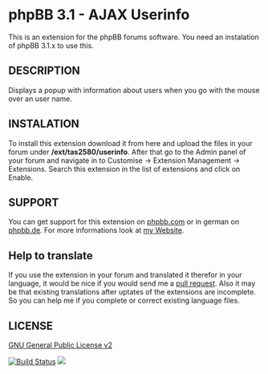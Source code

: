 phpBB 3.1 - AJAX Userinfo
==========================
This is an extension for the phpBB forums software. You need an instalation of phpBB 3.1.x to use this.

DESCRIPTION
-------
Displays a popup with information about users when you go with the mouse over an user name.

INSTALATION
----------
To install this extension download it from here and upload the files in your forum under <b>/ext/tas2580/userinfo</b>.
After that go to the Admin panel of your forum and navigate in to Customise -> Extension Management -> Extensions. Search
this extension in the list of extensions and click on Enable.

SUPPORT
-------
You can get support for this extension on <a href="https://www.phpbb.com/community/viewtopic.php?f=456&t=2281326">phpbb.com</a>
or in german on <a href="https://www.phpbb.de/community/viewtopic.php?f=149&t=232974">phpbb.de</a>. For more informations look at
<a href="https://tas2580.net/downloads/download-13.html">my Website</a>.

Help to translate
-----------------
If you use the extension in your forum and translated it therefor in your language, it would be nice if you would send me a <a href="https://help.github.com/articles/using-pull-requests/">pull request</a>. Also it may be that existing translations after uptates of the extensions are incomplete. So you can help me if you complete or correct existing language files.

LICENSE
-------
<a href="http://opensource.org/licenses/gpl-2.0.php">GNU General Public License v2</a>

[![Build Status](https://travis-ci.org/tas2580/phpBB-3.1-AJAX-Userinfo.svg?branch=master)](https://travis-ci.org/tas2580/phpBB-3.1-AJAX-Userinfo)
<img src="https://scrutinizer-ci.com/g/tas2580/phpBB-3.1-AJAX-Userinfo/badges/quality-score.png?b=master" />
